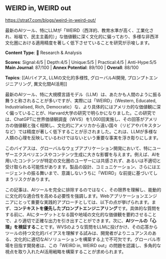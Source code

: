 ## WEIRD in, WEIRD out

https://strat7.com/blogs/weird-in-weird-out/

最新のAIツール、特にLLMが「WEIRD（西洋的、教育水準が高く、工業化され、裕福で、民主主義的）」な価値観に深く文化的に偏っており、多様な非西洋文化圏における適用精度を著しく低下させていることを研究が示唆します。

**Content Type**: 🔬 Research & Analysis

**Scores**: Signal:4/5 | Depth:4/5 | Unique:5/5 | Practical:4/5 | Anti-Hype:5/5
**Main Journal**: 87/100 | **Annex Potential**: 89/100 | **Overall**: 88/100

**Topics**: [[AIバイアス, LLMの文化的多様性, グローバルAI開発, プロンプトエンジニアリング, 異文化間AI活用]]

最新のAIツール、特に大規模言語モデル（LLM）は、あたかも人間のように振る舞うと称されることが多いですが、実際には「WEIRD」（Western, Educated, Industrialised, Rich, Democratic）な、より具体的にはアメリカ的な価値観に深く偏っていることが、Harvard大学の研究で明らかになりました。この研究では、ChatGPTに世界価値観調査（WVS）を1,000回実施し、その回答がアメリカの価値観と強く相関し、文化的にアメリカから遠い国々（リビアやパキスタンなど）では精度が著しく低下することが示されました。これは、LLMが多様な人類の心理を反映しているわけではないという重要な事実を浮き彫りにします。

このバイアスは、グローバルなウェブアプリケーション開発において、特にユーザーエクスペリエンスやコンテンツ生成に大きな影響を与えます。例えば、AIを用いたコンテンツが特定の文化圏のユーザーには共感されず、あるいは不適切と受け取られる可能性があります。製品の設計、コミュニケーション、さらにはエージェントの振る舞いまで、意識しないうちに「WEIRD」な前提に基づいてしまうリスクがあります。

この記事は、AIツールを完全に排除するのではなく、その限界を理解し、能動的に文化的な適合性を高める必要性を強調します。Webアプリケーションエンジニアにとって重要な実践的アプローチとしては、以下の点が挙げられます。まず、**コンテキストを優先したプロンプトエンジニアリング**です。具体的な質問をする前に、AIにターゲットとなる国や地域の文化的な価値観を要約させることで、より適切で正確な出力を引き出すことができます。次に、**AIツールの「心理」を検証する**ことです。WVSのような質問をLLMに投げかけ、その応答からツールの持つ文化的バイアスを理解する試みは、開発者がよりニュアンスのある、文化的に適切なAIソリューションを構築する上で不可欠です。グローバル市場を目指す開発者は、この「WEIRD in, WEIRD out」の問題を認識し、多角的な視点を取り入れたAI活用戦略を構築することが求められます。